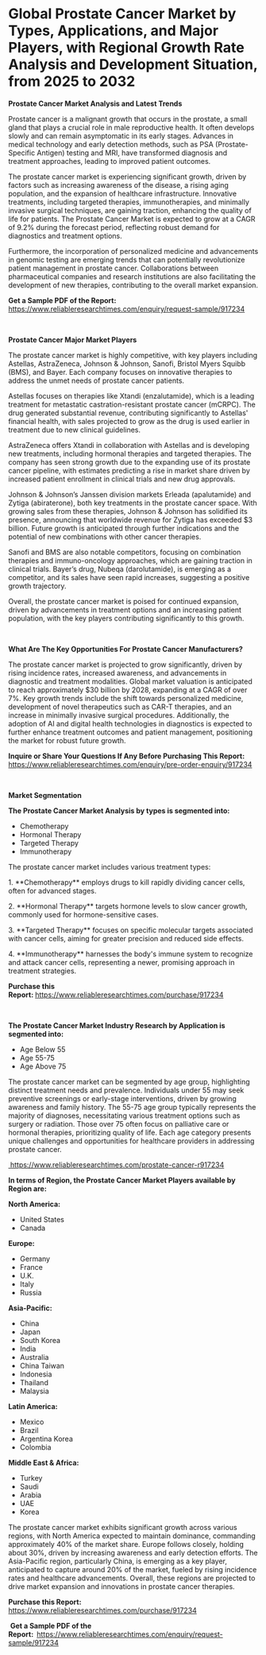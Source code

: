 <p><h1>Global Prostate Cancer Market by Types, Applications, and Major Players, with Regional Growth Rate Analysis and Development Situation, from 2025 to 2032</h1></p><p><strong>Prostate Cancer Market Analysis and Latest Trends</strong></p>
<p><p>Prostate cancer is a malignant growth that occurs in the prostate, a small gland that plays a crucial role in male reproductive health. It often develops slowly and can remain asymptomatic in its early stages. Advances in medical technology and early detection methods, such as PSA (Prostate-Specific Antigen) testing and MRI, have transformed diagnosis and treatment approaches, leading to improved patient outcomes.</p><p>The prostate cancer market is experiencing significant growth, driven by factors such as increasing awareness of the disease, a rising aging population, and the expansion of healthcare infrastructure. Innovative treatments, including targeted therapies, immunotherapies, and minimally invasive surgical techniques, are gaining traction, enhancing the quality of life for patients. The Prostate Cancer Market is expected to grow at a CAGR of 9.2% during the forecast period, reflecting robust demand for diagnostics and treatment options.</p><p>Furthermore, the incorporation of personalized medicine and advancements in genomic testing are emerging trends that can potentially revolutionize patient management in prostate cancer. Collaborations between pharmaceutical companies and research institutions are also facilitating the development of new therapies, contributing to the overall market expansion.</p></p>
<p><strong>Get a Sample PDF of the Report:&nbsp;</strong> <a href="https://www.reliableresearchtimes.com/enquiry/request-sample/917234?utm_campaign=2646&utm_medium=2&utm_source=Github&utm_content=ia&utm_term=18042025&utm_id=prostate-cancer">https://www.reliableresearchtimes.com/enquiry/request-sample/917234</a></p>
<p>&nbsp;</p>
<p><strong>Prostate Cancer Major Market Players</strong></p>
<p><p>The prostate cancer market is highly competitive, with key players including Astellas, AstraZeneca, Johnson & Johnson, Sanofi, Bristol Myers Squibb (BMS), and Bayer. Each company focuses on innovative therapies to address the unmet needs of prostate cancer patients.</p><p>Astellas focuses on therapies like Xtandi (enzalutamide), which is a leading treatment for metastatic castration-resistant prostate cancer (mCRPC). The drug generated substantial revenue, contributing significantly to Astellas' financial health, with sales projected to grow as the drug is used earlier in treatment due to new clinical guidelines.</p><p>AstraZeneca offers Xtandi in collaboration with Astellas and is developing new treatments, including hormonal therapies and targeted therapies. The company has seen strong growth due to the expanding use of its prostate cancer pipeline, with estimates predicting a rise in market share driven by increased patient enrollment in clinical trials and new drug approvals.</p><p>Johnson & Johnson’s Janssen division markets Erleada (apalutamide) and Zytiga (abiraterone), both key treatments in the prostate cancer space. With growing sales from these therapies, Johnson & Johnson has solidified its presence, announcing that worldwide revenue for Zytiga has exceeded $3 billion. Future growth is anticipated through further indications and the potential of new combinations with other cancer therapies.</p><p>Sanofi and BMS are also notable competitors, focusing on combination therapies and immuno-oncology approaches, which are gaining traction in clinical trials. Bayer’s drug, Nubeqa (darolutamide), is emerging as a competitor, and its sales have seen rapid increases, suggesting a positive growth trajectory.</p><p>Overall, the prostate cancer market is poised for continued expansion, driven by advancements in treatment options and an increasing patient population, with the key players contributing significantly to this growth.</p></p>
<p>&nbsp;</p>
<p><strong>What Are The Key Opportunities For Prostate Cancer Manufacturers?</strong></p>
<p><p>The prostate cancer market is projected to grow significantly, driven by rising incidence rates, increased awareness, and advancements in diagnostic and treatment modalities. Global market valuation is anticipated to reach approximately $30 billion by 2028, expanding at a CAGR of over 7%. Key growth trends include the shift towards personalized medicine, development of novel therapeutics such as CAR-T therapies, and an increase in minimally invasive surgical procedures. Additionally, the adoption of AI and digital health technologies in diagnostics is expected to further enhance treatment outcomes and patient management, positioning the market for robust future growth.</p></p>
<p><strong>Inquire or Share Your Questions If Any Before Purchasing This Report:</strong> <a href="https://www.reliableresearchtimes.com/enquiry/pre-order-enquiry/917234?utm_campaign=2646&utm_medium=2&utm_source=Github&utm_content=ia&utm_term=18042025&utm_id=prostate-cancer">https://www.reliableresearchtimes.com/enquiry/pre-order-enquiry/917234</a></p>
<p>&nbsp;</p>
<p><strong>Market Segmentation</strong></p>
<p><strong>The Prostate Cancer Market Analysis by types is segmented into:</strong></p>
<p><ul><li>Chemotherapy</li><li>Hormonal Therapy</li><li>Targeted Therapy</li><li>Immunotherapy</li></ul></p>
<p><p>The prostate cancer market includes various treatment types: </p><p>1. **Chemotherapy** employs drugs to kill rapidly dividing cancer cells, often for advanced stages.</p><p>2. **Hormonal Therapy** targets hormone levels to slow cancer growth, commonly used for hormone-sensitive cases. </p><p>3. **Targeted Therapy** focuses on specific molecular targets associated with cancer cells, aiming for greater precision and reduced side effects.</p><p>4. **Immunotherapy** harnesses the body's immune system to recognize and attack cancer cells, representing a newer, promising approach in treatment strategies.</p></p>
<p><strong>Purchase this Report:&nbsp;</strong><a href="https://www.reliableresearchtimes.com/purchase/917234?utm_campaign=2646&utm_medium=2&utm_source=Github&utm_content=ia&utm_term=18042025&utm_id=prostate-cancer">https://www.reliableresearchtimes.com/purchase/917234</a></p>
<p>&nbsp;</p>
<p><strong>The Prostate Cancer Market Industry Research by Application is segmented into:</strong></p>
<p><ul><li>Age Below 55</li><li>Age 55-75</li><li>Age Above 75</li></ul></p>
<p><p>The prostate cancer market can be segmented by age group, highlighting distinct treatment needs and prevalence. Individuals under 55 may seek preventive screenings or early-stage interventions, driven by growing awareness and family history. The 55-75 age group typically represents the majority of diagnoses, necessitating various treatment options such as surgery or radiation. Those over 75 often focus on palliative care or hormonal therapies, prioritizing quality of life. Each age category presents unique challenges and opportunities for healthcare providers in addressing prostate cancer.</p></p>
<p><a href="https://www.reliableresearchtimes.com/prostate-cancer-r917234?utm_campaign=2646&utm_medium=2&utm_source=Github&utm_content=ia&utm_term=18042025&utm_id=prostate-cancer">&nbsp;https://www.reliableresearchtimes.com/prostate-cancer-r917234</a></p>
<p><strong>In terms of Region, the Prostate Cancer Market Players available by Region are:</strong></p>
<p>
    <p> <strong> North America: </strong>
        <ul>
            <li>United States</li>
            <li>Canada</li>
        </ul>
        </p> 
    <p> <strong> Europe: </strong>
        <ul>
            <li>Germany</li>
            <li>France</li>
            <li>U.K.</li>
            <li>Italy</li>
            <li>Russia</li>
        </ul>
        </p> 
    <p> <strong> Asia-Pacific: </strong>
        <ul>
            <li>China</li>
            <li>Japan</li>
            <li>South Korea</li>
            <li>India</li>
            <li>Australia</li>
            <li>China Taiwan</li>
            <li>Indonesia</li>
            <li>Thailand</li>
            <li>Malaysia</li>
        </ul>
        </p> 
    <p> <strong> Latin America: </strong>
        <ul>
            <li>Mexico</li>
            <li>Brazil</li>
            <li>Argentina Korea</li>
            <li>Colombia</li>
        </ul>
        </p> 
    <p> <strong> Middle East & Africa: </strong>
        <ul>
            <li>Turkey</li>
            <li>Saudi</li>
            <li>Arabia</li>
            <li>UAE</li>
            <li>Korea</li>
        </ul>
    </p>
    </p>
<p><p>The prostate cancer market exhibits significant growth across various regions, with North America expected to maintain dominance, commanding approximately 40% of the market share. Europe follows closely, holding about 30%, driven by increasing awareness and early detection efforts. The Asia-Pacific region, particularly China, is emerging as a key player, anticipated to capture around 20% of the market, fueled by rising incidence rates and healthcare advancements. Overall, these regions are projected to drive market expansion and innovations in prostate cancer therapies.</p></p>
<p><strong>Purchase this Report: </strong><a href="https://www.reliableresearchtimes.com/purchase/917234?utm_campaign=2646&utm_medium=2&utm_source=Github&utm_content=ia&utm_term=18042025&utm_id=prostate-cancer">https://www.reliableresearchtimes.com/purchase/917234</a></p>
<p>&nbsp;<strong>Get a Sample PDF of the Report:&nbsp;&nbsp;</strong><a href="https://www.reliableresearchtimes.com/enquiry/request-sample/917234?utm_campaign=2646&utm_medium=2&utm_source=Github&utm_content=ia&utm_term=18042025&utm_id=prostate-cancer">https://www.reliableresearchtimes.com/enquiry/request-sample/917234</a></p>
<p><strong></strong></p>
<p><p></p><p></p><p></p></p>